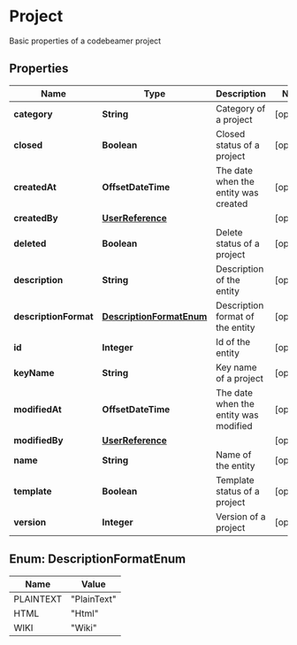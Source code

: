

# Project

Basic properties of a codebeamer project

## Properties

Name | Type | Description | Notes
------------ | ------------- | ------------- | -------------
**category** | **String** | Category of a project |  [optional]
**closed** | **Boolean** | Closed status of a project |  [optional]
**createdAt** | **OffsetDateTime** | The date when the entity was created |  [optional]
**createdBy** | [**UserReference**](UserReference.md) |  |  [optional]
**deleted** | **Boolean** | Delete status of a project |  [optional]
**description** | **String** | Description of the entity |  [optional]
**descriptionFormat** | [**DescriptionFormatEnum**](#DescriptionFormatEnum) | Description format of the entity |  [optional]
**id** | **Integer** | Id of the entity |  [optional]
**keyName** | **String** | Key name of a project |  [optional]
**modifiedAt** | **OffsetDateTime** | The date when the entity was modified |  [optional]
**modifiedBy** | [**UserReference**](UserReference.md) |  |  [optional]
**name** | **String** | Name of the entity |  [optional]
**template** | **Boolean** | Template status of a project |  [optional]
**version** | **Integer** | Version of a project |  [optional]



## Enum: DescriptionFormatEnum

Name | Value
---- | -----
PLAINTEXT | &quot;PlainText&quot;
HTML | &quot;Html&quot;
WIKI | &quot;Wiki&quot;



